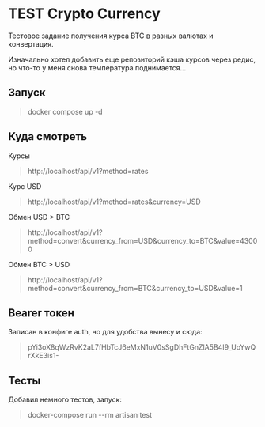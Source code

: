 # TEST Crypto Currency
Тестовое задание получения курса BTC в разных валютах и конвертация.

Изначально хотел добавить еще репозиторий кэша курсов через редис, но что-то у меня снова температура поднимается...

## Запуск
> docker compose up -d

## Куда смотреть
Курсы
> http://localhost/api/v1?method=rates

Курс USD
> http://localhost/api/v1?method=rates&currency=USD

Обмен USD > BTC
> http://localhost/api/v1?method=convert&currency_from=USD&currency_to=BTC&value=43000

Обмен BTC > USD
> http://localhost/api/v1?method=convert&currency_from=BTC&currency_to=USD&value=1

## Bearer токен
Записан в конфиге auth, но для удобства вынесу и сюда:
> pYi3oX8qWzRvK2aL7fHbTcJ6eMxN1uV0sSgDhFtGnZlA5B4I9_UoYwQrXkE3is1-

## Тесты
Добавил немного тестов, запуск:
> docker-compose run --rm artisan test